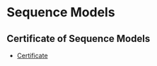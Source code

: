 # Sequence Models
## Certificate of Sequence Models
* [Certificate](https://www.coursera.org/account/accomplishments/verify/7SJ7PBASKRP5)

